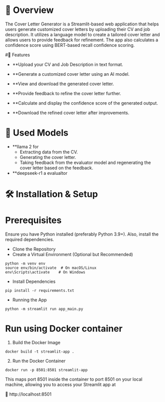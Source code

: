# 📌 Overview

The Cover Letter Generator is a Streamlit-based web application that helps users generate customized cover letters by uploading their CV and job description. It utilizes a language model to create a tailored cover letter and allows users to provide feedback for refinement. The app also calculates a confidence score using BERT-based recall confidence scoring.

#🚀 Features

- **Upload your CV and Job Description in text format.

- **Generate a customized cover letter using an AI model.

- **View and download the generated cover letter.

- **Provide feedback to refine the cover letter further.

- **Calculate and display the confidence score of the generated output.

- **Download the refined cover letter after improvements.



# 🧠 Used Models 
- **llama 2 for 
    - Extracting data from the CV.
    - Generating the cover letter.
    - Taking feedback from the evaluator model and regenerating the cover letter based on the feedback.
- **deepseek-r1 a evalualtor 

# 🛠️ Installation & Setup

# Prerequisites
Ensure you have Python installed (preferably Python 3.9+). Also, install the required dependencies.

- Clone the Repository
- Create a Virtual Environment (Optional but Recommended)
```
python -m venv env
source env/bin/activate  # On macOS/Linux
env\Scripts\activate    # On Windows
```
- Install Dependencies
```
pip install -r requirements.txt
```
- Running the App
```
python -m streamlit run app_main.py
```

# Run using Docker container
1. Build the Docker Image
```
docker build -t streamlit-app .
```
2. Run the Docker Container
```
docker run -p 8501:8501 streamlit-app
```
This maps port 8501 inside the container to port 8501 on your local machine, allowing you to access your Streamlit app at

🔗 http://localhost:8501